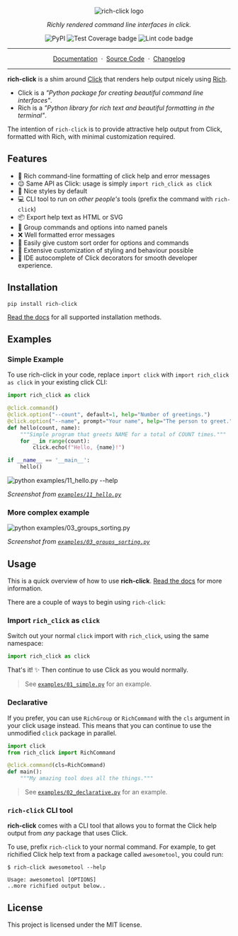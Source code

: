 <p align="center">
    <picture>
        <source media="(prefers-color-scheme: dark)" srcset="https://raw.githubusercontent.com/ewels/rich-click/main/docs/images/rich-click-logo-darkmode.png">
        <img alt="rich-click logo" src="https://raw.githubusercontent.com/ewels/rich-click/main/docs/images/rich-click-logo.png">
    </picture>
</p>
<p align="center">
    <em>Richly rendered command line interfaces in click.</em>
</p>
<p align="center">
    <img src="https://img.shields.io/pypi/v/rich-click?logo=pypi" alt="PyPI"/>
    <img src="https://github.com/ewels/rich-click/workflows/Test%20Coverage/badge.svg" alt="Test Coverage badge">
    <img src="https://github.com/ewels/rich-click/workflows/Lint%20code/badge.svg" alt="Lint code badge">
</p>

---

<p align="center">
    <a href="https://ewels.github.io/rich-click">Documentation</a>&nbsp&nbsp·&nbsp&nbsp<a href="https://github.com/ewels/rich-click">Source Code</a>&nbsp&nbsp·&nbsp&nbsp<a href="https://github.com/ewels/rich-click">Changelog</a>
</p>

---

**rich-click** is a shim around [Click](https://click.palletsprojects.com/) that renders help output nicely using [Rich](https://github.com/Textualize/rich).

- Click is a _"Python package for creating beautiful command line interfaces"_.
- Rich is a _"Python library for rich text and beautiful formatting in the terminal"_.

The intention of `rich-click` is to provide attractive help output from
Click, formatted with Rich, with minimal customization required.

## Features

- 🌈 Rich command-line formatting of click help and error messages
- 😌 Same API as Click: usage is simply `import rich_click as click`
- 💫 Nice styles by default
- 💻 CLI tool to run on _other people's_ tools (prefix the command with `rich-click`)
- 📦 Export help text as HTML or SVG
- 🎁 Group commands and options into named panels
- ❌ Well formatted error messages
- 🔢 Easily give custom sort order for options and commands
- 🎨 Extensive customization of styling and behaviour possible
- 🤖 IDE autocomplete of Click decorators for smooth developer experience.

## Installation

```shell
pip install rich-click
```

[Read the docs](https://ewels.github.io/rich-click#installation) for all supported installation methods.

## Examples

### Simple Example

To use rich-click in your code, replace `import click` with `import rich_click as click` in your existing click CLI:

```python
import rich_click as click

@click.command()
@click.option("--count", default=1, help="Number of greetings.")
@click.option("--name", prompt="Your name", help="The person to greet.")
def hello(count, name):
    """Simple program that greets NAME for a total of COUNT times."""
    for _ in range(count):
        click.echo(f"Hello, {name}!")

if __name__ == '__main__':
    hello()
```

![`python examples/11_hello.py --help`](docs/images/hello.svg)

_Screenshot from [`examples/11_hello.py`](examples/11_hello.py)_

### More complex example

![`python examples/03_groups_sorting.py`](docs/images/command_groups.svg)

_Screenshot from [`examples/03_groups_sorting.py`](examples/03_groups_sorting.py)_

## Usage

This is a quick overview of how to use **rich-click**. [Read the docs](https://ewels.github.io/rich-click) for more information.

There are a couple of ways to begin using `rich-click`:

### Import `rich_click` as `click`

Switch out your normal `click` import with `rich_click`, using the same namespace:

```python
import rich_click as click
```

That's it! ✨ Then continue to use Click as you would normally.

> See [`examples/01_simple.py`](https://github.com/ewels/rich-click/blob/main/examples/01_simple.py) for an example.

### Declarative

If you prefer, you can use `RichGroup` or `RichCommand` with the `cls` argument in your click usage instead.
This means that you can continue to use the unmodified `click` package in parallel.

```python
import click
from rich_click import RichCommand

@click.command(cls=RichCommand)
def main():
    """My amazing tool does all the things."""
```

> See [`examples/02_declarative.py`](https://github.com/ewels/rich-click/blob/main/examples/02_declarative.py) for an example.

### `rich-click` CLI tool

**rich-click** comes with a CLI tool that allows you to format the Click help output from _any_ package that uses Click.

To use, prefix `rich-click` to your normal command.
For example, to get richified Click help text from a package called `awesometool`, you could run:

```console
$ rich-click awesometool --help

Usage: awesometool [OPTIONS]
..more richified output below..
```

## License

This project is licensed under the MIT license.
